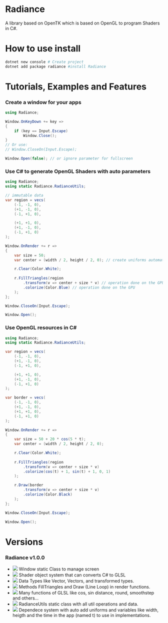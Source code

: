 # Radiance

A library based on OpenTK which is based on OpenGL to program Shaders in C#.

# How to use install

```bash
dotnet new console # Create project
dotnet add package radiance #install Radiance
```

# Tutorials, Examples and Features

### Create a window for your apps

```cs
using Radiance;

Window.OnKeyDown += key =>
{
    if (key == Input.Escape)
        Window.Close();
}
// Or use:
// Window.CloseOn(Input.Escape);

Window.Open(false); // or ignore parameter for fullscreen
```

### Use C# to generate OpenGL Shaders with auto parameters

```cs
using Radiance;
using static Radiance.RadianceUtils;

// immutable data
var region = vecs(
    (-1, -1, 0),
    (+1, -1, 0),
    (-1, +1, 0),

    (+1, +1, 0),
    (+1, -1, 0),
    (-1, +1, 0)
);

Window.OnRender += r =>
{
    var size = 50;
    var center = (width / 2, height / 2, 0); // create uniforms automatically

    r.Clear(Color.White);
    
    r.FillTriangles(region
        .transform(v => center + size * v) // operation done on the GPU
        .colorize(Color.Blue) // operation done on the GPU
    );
};

Window.CloseOn(Input.Escape);

Window.Open();
```

### Use OpenGL resources in C#

```cs
using Radiance;
using static Radiance.RadianceUtils;

var region = vecs(
    (-1, -1, 0),
    (+1, -1, 0),
    (-1, +1, 0),

    (+1, +1, 0),
    (+1, -1, 0),
    (-1, +1, 0)
);

var border = vecs(
    (-1, -1, 0),
    (+1, -1, 0),
    (+1, +1, 0),
    (-1, +1, 0)
);

Window.OnRender += r =>
{
    var size = 50 + 20 * cos(5 * t);
    var center = (width / 2, height / 2, 0);

    r.Clear(Color.White);
    
    r.FillTriangles(region
        .transform(v => center + size * v)
        .colorize(cos(t) + 1, sin(t) + 1, 0, 1)
    );

    r.Draw(border
        .transform(v => center + size * v)
        .colorize(Color.Black)
    );
};

Window.CloseOn(Input.Escape);

Window.Open();
```

# Versions

### Radiance v1.0.0

 - ![](https://img.shields.io/badge/new-green) Window static Class to manage screen
 - ![](https://img.shields.io/badge/new-green) Shader object system that can converts C# to GLSL
 - ![](https://img.shields.io/badge/new-green) Data Types like Vector, Vectors, and transformed types.
 - ![](https://img.shields.io/badge/new-green) Methods FillTriangles and Draw (Line Loop) in render functions.
 - ![](https://img.shields.io/badge/new-green) Many functions of GLSL like cos, sin distance, round, smoothstep and others...
 - ![](https://img.shields.io/badge/new-green) RadianceUtils static class with all util operations and data.
- ![](https://img.shields.io/badge/new-green) Dependece system with auto add uniforms and variables like width, heigth and the time in the app (named t) to use in implementations.